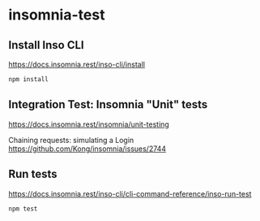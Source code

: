 # insomnia-test

## Install Inso CLI

https://docs.insomnia.rest/inso-cli/install

```bash
npm install
```

## Integration Test: Insomnia "Unit" tests

https://docs.insomnia.rest/insomnia/unit-testing

Chaining requests: simulating a Login
https://github.com/Kong/insomnia/issues/2744


## Run tests

https://docs.insomnia.rest/inso-cli/cli-command-reference/inso-run-test

```bash
npm test
```
